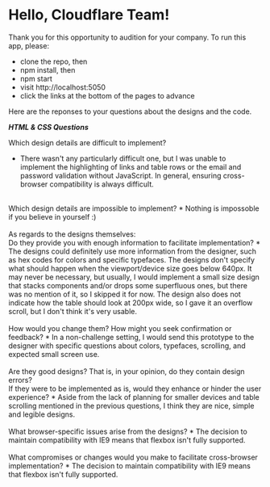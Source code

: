 # Hello, Cloudflare Team!

Thank you for this opportunity to audition for your company. To run this app, please: 
  * clone the repo, then 
  * npm install, then
  * npm start
  * visit http://localhost:5050
  * click the links at the bottom of the pages to advance
  
Here are the reponses to your questions about the designs and the code.

***HTML & CSS Questions***

Which design details are difficult to implement?<br>
  * There wasn't any particularly difficult one, but I was unable to implement the highlighting of links and table rows or the email and password validation without JavaScript. In general, ensuring cross-browser compatibility is always difficult.<br>
<br>
Which design details are impossible to implement?
  * Nothing is impossoble if you believe in yourself :)<br>
<br>
As regards to the designs themselves:<br>
  Do they provide you with enough information to facilitate implementation?
    * The designs could definitely use more information from the designer, such as hex codes for colors and specific typefaces. The designs don't specify what should happen when the viewport/device size goes below 640px. It may never be necessary, but usually, I would implement a small size design that stacks components and/or drops some superfluous ones, but there was no mention of it, so I skipped it for now. The design also does not indicate how the table should look at 200px wide, so I gave it an overflow scroll, but I don't think it's very usable.<br>
<br>
  How would you change them? How might you seek confirmation or feedback?
    * In a non-challenge setting, I would send this prototype to the designer with specific questions about colors, typefaces, scrolling, and expected small screen use. <br>
<br>
  Are they good designs? That is, in your opinion, do they contain design errors?<br> 
  If they were to be implemented as is, would they enhance or hinder the user experience?
    * Aside from the lack of planning for smaller devices and table scrolling mentioned in the previous questions, I think they are nice, simple and legible designs.<br>
<br>
What browser-specific issues arise from the designs?
  * The decision to maintain compatibility with IE9 means that flexbox isn't fully supported. <br>
<br>
What compromises or changes would you make to facilitate cross-browser implementation?
  * The decision to maintain compatibility with IE9 means that flexbox isn't fully supported. <br>
